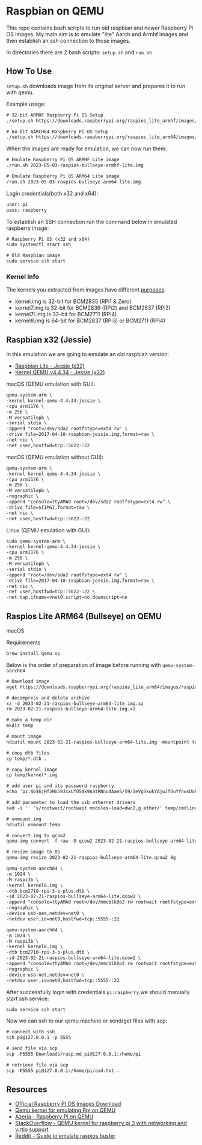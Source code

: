 # Raspbian on QEMU

This repo contains bash scripts to run old raspbian and newer Raspberry Pi OS
images. My main aim is to emulate "lite" Aarch and Armhf images and then
establish an ssh connection to those images.

In directories there are 2 bash scripts: `setup.sh` and `run.sh`

## How To Use

`setup.sh` downloads image from its original server and prepares it to run
with qemu.

Example usage:

```txt
# 32-bit ARMHF Raspberry Pi OS Setup
./setup.sh https://downloads.raspberrypi.org/raspios_lite_armhf/images/raspios_lite_armhf-2023-05-03/2023-05-03-raspios-bullseye-armhf-lite.img.xz

# 64-bit AARCH64 Raspberry Pi OS Setup
./setup.sh https://downloads.raspberrypi.org/raspios_lite_arm64/images/raspios_lite_arm64-2023-05-03/2023-05-03-raspios-bullseye-arm64-lite.img.xz
```

When the images are ready for emulation, we can now run them:

```txt
# Emulate Raspberry Pi OS ARMHF Lite image
./run.sh 2023-05-03-raspios-bullseye-armhf-lite.img

# Emulate Raspberry Pi OS ARM64 Lite image
/run.sh 2023-05-03-raspios-bullseye-arm64-lite.img
```

Login credentials(both x32 and x64):

```txt
user: pi
pass: raspberry
```

To establish an SSH connection run the command below in emulated raspberry
image:

```txt
# Raspberry Pi OS (x32 and x64)
sudo systemctl start ssh

# Old Raspbian image
sudo service ssh start
```

### Kernel Info

The kernels you extracted from images have different
[purposes][web-kernel-types-raspbian]:

* kernel.img is 32-bit for BCM2835 (RPi1 & Zero)
* kernel7.img is 32-bit for BCM2836 (RPi2) and BCM2837 (RPi3)
* kernel7l.img is 32-bit for BCM2711 (RPi4)
* kernel8.img is 64-bit for BCM2837 (RPi3) or BCM2711 (RPi4)

## Raspbian x32 (Jessie)

In this emulation we are going to emulate an old raspbian version:

* [Raspbian Lite - Jessie (x32)][web-rpi-jessie-lite-32]
* [Kernel QEMU v4.4.34 - Jessie (x32)][web-rpi-jessie-lite-32-kernel]

macOS (QEMU emulation with GUI):

```txt
qemu-system-arm \
-kernel kernel-qemu-4.4.34-jessie \
-cpu arm1176 \
-m 256 \
-M versatilepb \
-serial stdio \
-append "root=/dev/sda2 rootfstype=ext4 rw" \
-drive file=2017-04-10-raspbian-jessie.img,format=raw \
-net nic \
-net user,hostfwd=tcp::5022-:22
```

macOS (QEMU emulation without GUI):

```txt
qemu-system-arm \
-kernel kernel-qemu-4.4.34-jessie \
-cpu arm1176 \
-m 256 \
-M versatilepb \
-nographic \
-append "console=ttyAMA0 root=/dev/sda2 rootfstype=ext4 rw" \
-drive file=${IMG},format=raw \
-net nic \
-net user,hostfwd=tcp::5022-:22
```

Linux (QEMU emulation with GUI):

```txt
sudo qemu-system-arm \
-kernel kernel-qemu-4.4.34-jessie \
-cpu arm1176 \
-m 256 \
-M versatilepb \
-serial stdio \
-append "root=/dev/sda2 rootfstype=ext4 rw" \
-drive file=2017-04-10-raspbian-jessie.img,format=raw \
-net nic \
-net user,hostfwd=tcp::5022-:22 \
-net tap,ifname=vnet0,script=no,downscript=no
```

## Raspios Lite ARM64 (Bullseye) on QEMU

macOS

Requirements

```txt
brew install qemu xz
```

Below is the order of preparation of image before running with
`qemu-system-aarch64`

```txt
# Download image
wget https://downloads.raspberrypi.org/raspios_lite_arm64/images/raspios_lite_arm64-2023-02-22/2023-02-21-raspios-bullseye-arm64-lite.img.xz

# decompress and delete archive
xz -d 2023-02-21-raspios-bullseye-arm64-lite.img.xz
rm 2023-02-21-raspios-bullseye-arm64-lite.img.xz

# make a temp dir
mkdir temp

# mount image
hdiutil mount 2023-02-21-raspios-bullseye-arm64-lite.img -mountpoint temp

# copy dtb files
cp temp/*.dtb .

# copy kernel image
cp temp/kernel*.img

# add user pi and its password raspberry
echo 'pi:$6$6jHfJHU59JxxUfOS$k9natRNnu0AaeS/S9/IeVgSkwkYAjwJfGuYfnwsUoBxlNocOn.5yIdLRdSeHRiw8EWbbfwNSgx9/vUhu0NqF50' > temp/userconf

# add parameter to load the usb ethernet drivers
sed -i '' 's/rootwait/rootwait modules-load=dwc2,g_ether/' temp/cmdline.txt

# unmount img
hdiutil unmount temp

# convert img to qcow2
qemu-img convert -f raw -O qcow2 2023-02-21-raspios-bullseye-arm64-lite.img 2023-02-21-raspios-bullseye-arm64-lite.qcow2

# resize image to 8G
qemu-img resize 2023-02-21-raspios-bullseye-arm64-lite.qcow2 8g
```

```txt
qemu-system-aarch64 \
-m 1024 \
-M raspi3b \
-kernel kernel8.img \
-dtb bcm2710-rpi-3-b-plus.dtb \
-sd 2023-02-21-raspios-bullseye-arm64-lite.qcow2 \
-append "console=ttyAMA0 root=/dev/mmcblk0p2 rw rootwait rootfstype=ext4" \
-nographic \
-device usb-net,netdev=net0 \
-netdev user,id=net0,hostfwd=tcp::5555-:22
```

```txt
qemu-system-aarch64 \
-m 1024 \
-M raspi3b \
-kernel kernel8.img \
-dtb bcm2710-rpi-3-b-plus.dtb \
-sd 2023-02-21-raspios-bullseye-arm64-lite.qcow2 \
-append "console=ttyAMA0 root=/dev/mmcblk0p2 rw rootwait rootfstype=ext4" \
-nographic \
-device usb-net,netdev=net0 \
-netdev user,id=net0,hostfwd=tcp::5555-:22
```

After successfully login with credentials `pi:raspberry` we should manually
start ssh service:

```txt
sudo service ssh start
```

Now we can ssh to our qemu machine or send/get files with scp:

```txt
# connect with ssh
ssh pi@127.0.0.1 -p 5555

# send file via scp
scp -P5555 Downloads/rasp.md pi@127.0.0.1:/home/pi

# retrieve file via scp
scp -P5555 pi@127.0.0.1:/home/pi/asd.txt .
```

## Resources

* [Official Raspberry PI OS Images Download][web-rpi-dl]
* [Qemu kernel for emulating Rpi on QEMU][web-gh-qemu-rpi-kernel]
* [Azeria - Raspberry Pi on QEMU][web-azeria-rpionqemu]
* [StackOverflow - QEMU kernel for raspberry pi 3 with networking and virtio support][web-so-qemu-rpi3]
* [Reddit - Guide to emulate raspios buster][web-reddit-qemu-bullseye]

[web-gh-qemu-rpi-kernel]: https://github.com/dhruvvyas90/qemu-rpi-kernel
[web-azeria-rpionqemu]: https://azeria-labs.com/emulate-raspberry-pi-with-qemu/
[web-rpi-dl]: https://downloads.raspberrypi.org/
[web-so-qemu-rpi3]: https://stackoverflow.com/questions/61562014/qemu-kernel-for-raspberry-pi-3-with-networking-and-virtio-support
[web-reddit-qemu-bullseye]: https://www.reddit.com/r/qemu_kvm/comments/10my3rq/guides_to_emulate_a_raspberry_pi_os_buster/
[web-rpi-jessie-lite-32]: https://downloads.raspberrypi.org/raspbian_lite/images/raspbian_lite-2017-04-10/2017-04-10-raspbian-jessie-lite.zip
[web-rpi-jessie-lite-32-kernel]: https://github.com/dhruvvyas90/qemu-rpi-kernel/blob/master/kernel-qemu-4.4.34-jessie
[web-kernel-types-raspbian]: https://raspberrypi.stackexchange.com/a/104726
